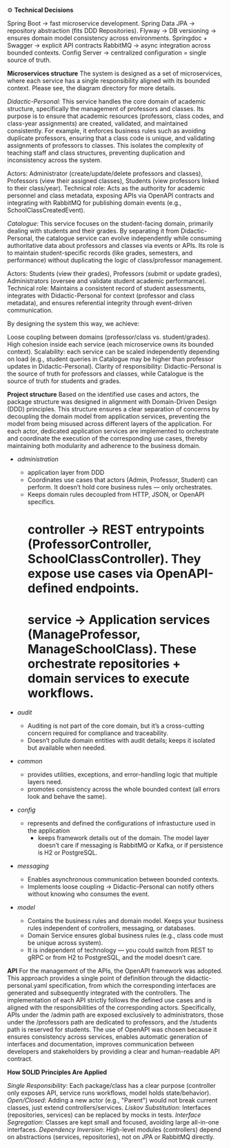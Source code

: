 ⚙️ **Technical Decisions**

Spring Boot → fast microservice development.
Spring Data JPA → repository abstraction (fits DDD Repositories).
Flyway → DB versioning → ensures domain model consistency across environments.
Springdoc + Swagger → explicit API contracts 
RabbitMQ → async integration across bounded contexts.
Config Server → centralized configuration = single source of truth.

**Microservices structure**
The system is designed as a set of microservices, where each service has a single responsibility aligned with its bounded context.
Please see, the diagram directory for more details.

_Didactic-Personal:_ This service handles the core domain of academic structure, specifically the management of professors and classes.
Its purpose is to ensure that academic resources (professors, class codes, and class-year assignments) are created, validated, and maintained consistently.
For example, it enforces business rules such as avoiding duplicate professors, ensuring that a class code is unique, and validating assignments of professors
to classes. This isolates the complexity of teaching staff and class structures, preventing duplication and inconsistency across the system.

Actors: Administrator (create/update/delete professors and classes), Professors (view their assigned classes), Students (view professors linked to their class/year).
Technical role: Acts as the authority for academic personnel and class metadata, exposing APIs via OpenAPI contracts and integrating with RabbitMQ 
for publishing domain events (e.g., SchoolClassCreatedEvent).

_Catalogue_: This service focuses on the student-facing domain, primarily dealing with students and their grades. 
By separating it from Didactic-Personal, the catalogue service can evolve independently while consuming authoritative data about professors and classes 
via events or APIs. Its role is to maintain student-specific records (like grades, semesters, and performance) without duplicating 
the logic of class/professor management.

Actors: Students (view their grades), Professors (submit or update grades), Administrators (oversee and validate student academic performance).
Technical role: Maintains a consistent record of student assessments, integrates with Didactic-Personal for context (professor and class metadata), 
and ensures referential integrity through event-driven communication.

By designing the system this way, we achieve:

Loose coupling between domains (professor/class vs. student/grades).
High cohesion inside each service (each microservice owns its bounded context).
Scalability: each service can be scaled independently depending on load (e.g., student queries in Catalogue may be higher than professor updates 
in Didactic-Personal).
Clarity of responsibility: Didactic-Personal is the source of truth for professors and classes, while Catalogue is the source of truth for students
and grades.

**Project structure**
Based on the identified use cases and actors, the package structure was designed in alignment with Domain-Driven Design (DDD) principles. 
This structure ensures a clear separation of concerns by decoupling the domain model from application services, preventing the model 
from being misused across different layers of the application. For each actor, dedicated application services are implemented to orchestrate
and coordinate the execution of the corresponding use cases, thereby maintaining both modularity and adherence to the business domain.

- _administration_
    - application layer  from DDD
    - Coordinates use cases that actors (Admin, Professor, Student) can perform. It doesn’t hold core business rules — only orchestrates.
    - Keeps domain rules decoupled from HTTP, JSON, or OpenAPI specifics.
       # controller → REST entrypoints (ProfessorController, SchoolClassController). They expose use cases via OpenAPI-defined endpoints.
       # service → Application services (ManageProfessor, ManageSchoolClass). These orchestrate repositories + domain services to execute workflows.

- _audit_
    - Auditing is not part of the core domain, but it’s a cross-cutting concern required for compliance and traceability.
    - Doesn’t pollute domain entities with audit details; keeps it isolated but available when needed.
- _common_
    - provides utilities, exceptions, and error-handling logic that multiple layers need.
    - promotes consistency across the whole bounded context (all errors look and behave the same).
- _config_
    - represents and defined the configurations of infrastucture used in the application
        - keeps framework details out of the domain. The model layer doesn’t care if messaging is RabbitMQ or Kafka, or if persistence
          is H2 or PostgreSQL.
- _messaging_
    - Enables asynchronous communication between bounded contexts.
    - Implements loose coupling → Didactic-Personal can notify others without knowing who consumes the event.
- _model_
    - Contains the business rules and domain model. Keeps your business rules independent of controllers, messaging, or databases.
    - Domain Service ensures global business rules (e.g., class code must be unique across system).
    - It is independent of technology — you could switch from REST to gRPC or from H2 to PostgreSQL, and the model doesn’t care.
  

**API**
For the management of the APIs, the OpenAPI framework was adopted. This approach provides a single point of definition through the didactic-personal.yaml 
specification, from which the corresponding interfaces are generated and subsequently integrated with the controllers.
The implementation of each API strictly follows the defined use cases and is aligned with the responsibilities of the corresponding actors.
Specifically, APIs under the /admin path are exposed exclusively to administrators, those under the /professors path are dedicated to professors, 
and the /students path is reserved for students.
The use of OpenAPI was chosen because it ensures consistency across services, enables automatic generation of interfaces and documentation, 
improves communication between developers and stakeholders by providing a clear and human-readable API contract.

**How SOLID Principles Are Applied**

_Single Responsibility_: Each package/class has a clear purpose (controller only exposes API, service runs workflows, 
                       model holds state/behavior).
_Open/Closed_: Adding a new actor (e.g., "Parent") would not break current classes, just extend controllers/services.
_Liskov Substitution_: Interfaces (repositories, services) can be replaced by mocks in tests.
_Interface Segregation_: Classes are kept small and focused, avoiding large all-in-one interfaces.
_Dependency Inversion_: High-level modules (controllers) depend on abstractions (services, repositories), not on JPA or 
                      RabbitMQ directly.


